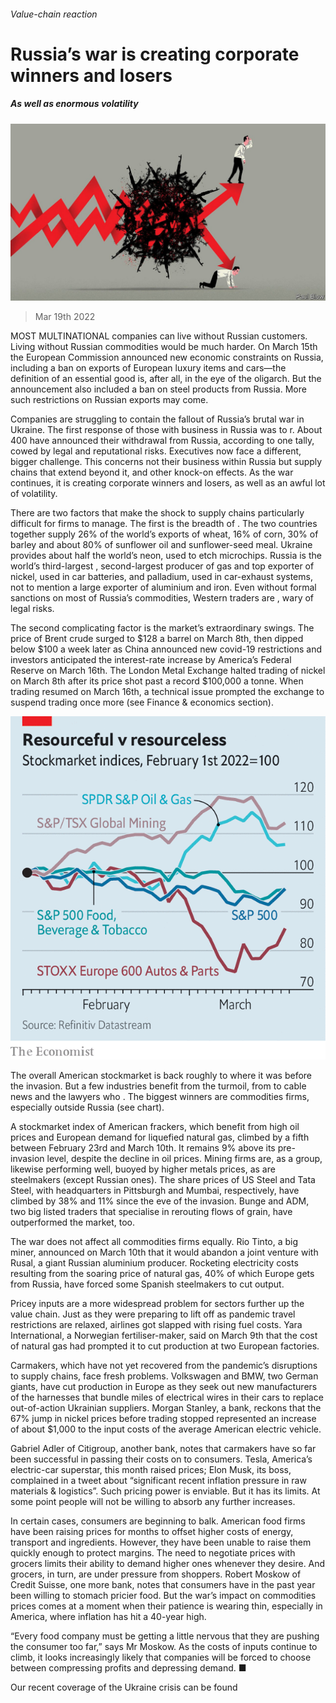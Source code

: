 ###### Value-chain reaction

# Russia’s war is creating corporate winners and losers 

##### As well as enormous volatility 

![image](images/20220319_wbd002.jpg) 

> Mar 19th 2022 

MOST MULTINATIONAL companies can live without Russian customers. Living without Russian commodities would be much harder. On March 15th the European Commission announced new economic constraints on Russia, including a ban on exports of European luxury items and cars—the definition of an essential good is, after all, in the eye of the oligarch. But the announcement also included a ban on steel products from Russia. More such restrictions on Russian exports may come.

Companies are struggling to contain the fallout of Russia’s brutal war in Ukraine. The first response of those with business in Russia was to r. About 400 have announced their withdrawal from Russia, according to one tally, cowed by legal and reputational risks. Executives now face a different, bigger challenge. This concerns not their business within Russia but supply chains that extend beyond it, and other knock-on effects. As the war continues, it is creating corporate winners and losers, as well as an awful lot of volatility.


There are two factors that make the shock to supply chains particularly difficult for firms to manage. The first is the breadth of . The two countries together supply 26% of the world’s exports of wheat, 16% of corn, 30% of barley and about 80% of sunflower oil and sunflower-seed meal. Ukraine provides about half the world’s neon, used to etch microchips. Russia is the world’s third-largest , second-largest producer of gas and top exporter of nickel, used in car batteries, and palladium, used in car-exhaust systems, not to mention a large exporter of aluminium and iron. Even without formal sanctions on most of Russia’s commodities, Western traders are , wary of legal risks.

The second complicating factor is the market’s extraordinary swings. The price of Brent crude surged to $128 a barrel on March 8th, then dipped below $100 a week later as China announced new covid-19 restrictions and investors anticipated the interest-rate increase by America’s Federal Reserve on March 16th. The London Metal Exchange halted trading of nickel on March 8th after its price shot past a record $100,000 a tonne. When trading resumed on March 16th, a technical issue prompted the exchange to suspend trading once more (see Finance &amp; economics section).

![image](images/20220319_WBC650_0.png) 


The overall American stockmarket is back roughly to where it was before the invasion. But a few industries benefit from the turmoil, from  to cable news and the lawyers who . The biggest winners are commodities firms, especially outside Russia (see chart).

A stockmarket index of American frackers, which benefit from high oil prices and European demand for liquefied natural gas, climbed by a fifth between February 23rd and March 10th. It remains 9% above its pre-invasion level, despite the decline in oil prices. Mining firms are, as a group, likewise performing well, buoyed by higher metals prices, as are steelmakers (except Russian ones). The share prices of US Steel and Tata Steel, with headquarters in Pittsburgh and Mumbai, respectively, have climbed by 38% and 11% since the eve of the invasion. Bunge and ADM, two big listed traders that specialise in rerouting flows of grain, have outperformed the market, too.

The war does not affect all commodities firms equally. Rio Tinto, a big miner, announced on March 10th that it would abandon a joint venture with Rusal, a giant Russian aluminium producer. Rocketing electricity costs resulting from the soaring price of natural gas, 40% of which Europe gets from Russia, have forced some Spanish steelmakers to cut output.

Pricey inputs are a more widespread problem for sectors further up the value chain. Just as they were preparing to lift off as pandemic travel restrictions are relaxed, airlines got slapped with rising fuel costs. Yara International, a Norwegian fertiliser-maker, said on March 9th that the cost of natural gas had prompted it to cut production at two European factories.

Carmakers, which have not yet recovered from the pandemic’s disruptions to supply chains, face fresh problems. Volkswagen and BMW, two German giants, have cut production in Europe as they seek out new manufacturers of the harnesses that bundle miles of electrical wires in their cars to replace out-of-action Ukrainian suppliers. Morgan Stanley, a bank, reckons that the 67% jump in nickel prices before trading stopped represented an increase of about $1,000 to the input costs of the average American electric vehicle.

Gabriel Adler of Citigroup, another bank, notes that carmakers have so far been successful in passing their costs on to consumers. Tesla, America’s electric-car superstar, this month raised prices; Elon Musk, its boss, complained in a tweet about “significant recent inflation pressure in raw materials &amp; logistics”. Such pricing power is enviable. But it has its limits. At some point people will not be willing to absorb any further increases.

In certain cases, consumers are beginning to balk. American food firms have been raising prices for months to offset higher costs of energy, transport and ingredients. However, they have been unable to raise them quickly enough to protect margins. The need to negotiate prices with grocers limits their ability to demand higher ones whenever they desire. And grocers, in turn, are under pressure from shoppers. Robert Moskow of Credit Suisse, one more bank, notes that consumers have in the past year been willing to stomach pricier food. But the war’s impact on commodities prices comes at a moment when their patience is wearing thin, especially in America, where inflation has hit a 40-year high.

“Every food company must be getting a little nervous that they are pushing the consumer too far,” says Mr Moskow. As the costs of inputs continue to climb, it looks increasingly likely that companies will be forced to choose between compressing profits and depressing demand. ■

Our recent coverage of the Ukraine crisis can be found 

